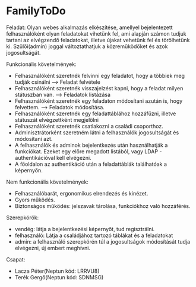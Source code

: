 # FamilyToDo

Feladat:
Olyan webes alkalmazás elkészítése, amellyel bejelentezett felhasználóként olyan feladatokat vihetünk fel, ami alapján számon tudjuk tartani az elvégzendő feladatokat, illetve újakat vehetünk fel és törölhetünk ki. Szülői(admin) joggal változtathatjuk a közreműködőket és azok jogosultságát.



Funkcionális követelmények:
- Felhasználóként szeretnék felvinni egy feladatot, hogy a többiek meg tudják csinálni --> Feladat felvétele
- Felhasználóként szeretnék visszajelzést kapni, hogy a feladat milyen státuszban van. --> Feladatok listázása
- Felhasználóként szeretnék egy feladaton módosítani azután is, hogy felvettem. --> Feladatok módosítása.
- Felhasználóként szeretnék egy feladattáblához hozzáfűzni, illetve státuszát elvégzettként megjelölni
- Felhasználóként szeretnék csatlakozni a családi csoporthoz.
- Adminisztrátorként szeretném látni a felhasználók jogosultságát és módosítani azt.
- A felhasználók és adminok bejelentkezés után használhatják a funkciókat. Ezeket egy előre megadott listából, vagy LDAP - authentikációval kell elvégezni.
- A főoldalon az authentikáció után a feladattáblák találhatóak a képernyőn.


Nem funkcionális követelmények:
- Felhasználóbarát, ergonomikus elrendezés és kinézet.
- Gyors működés.
- Biztonságos működés: jelszavak tárolása, funkciókhoz való hozzáférés.

Szerepkörök:

- vendég: látja a bejelentkezési képernyőt, tud regisztrálni.
- felhasználó: Látja a családjához tartozó táblákat és a feladatokat
- admin: a felhasználó szerepkörén túl a jogosultságok módosítását tudja elvégezni, új embert meghívni.




Csapat:
- Lacza Péter(Neptun kód: LRRVU8)
- Terék Gergő(Neptun kód: SDNMSG)

